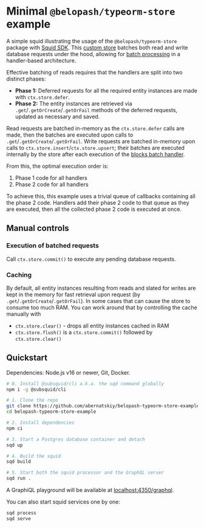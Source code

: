# Minimal `@belopash/typeorm-store` example

A simple squid illustrating the usage of the `@belopash/typeorm-store` package with [Squid SDK](https://docs.subsquid.io/sdk/). This [custom store](https://docs.subsquid.io/sdk/resources/persisting-data/overview) batches both read and write database requests under the hood, allowing for [batch processing](https://docs.subsquid.io/sdk/resources/basics/batch-processing) in a handler-based architecture.

Effective batching of reads requires that the handlers are split into two distinct phases:

* **Phase 1:** Deferred requests for all the required entity instances are made with `ctx.store.defer`.
* **Phase 2:** The entity instances are retrieved via `.get`/`.getOrCreate`/`.getOrFail` methods of the deferred requests, updated as necessary and saved.

Read requests are batched in-memory as the `ctx.store.defer` calls are made, then the batches are executed upon calls to `.get`/`.getOrCreate`/`.getOrFail`. Write requests are batched in-memory upon calls to `ctx.store.insert`/`ctx.store.upsert`; their batches are executed internally by the store after each execution of the [blocks batch handler](https://docs.subsquid.io/sdk/reference/processors/architecture/#processorrun).

From this, the optimal execution order is:

1. Phase 1 code for all handlers
2. Phase 2 code for all handlers

To achieve this, this example uses a trivial queue of callbacks containing all the phase 2 code. Handlers add their phase 2 code to that queue as they are executed, then all the collected phase 2 code is executed at once.

## Manual controls

### Execution of batched requests

Call `ctx.store.commit()` to execute any pending database requests.

### Caching

By default, all entity instances resulting from reads and slated for writes are kept in the memory for fast retrieval upon request (by `.get`/`.getOrCreate`/`.getOrFail`). In some cases that can cause the store to consume too much RAM. You can work around that by controlling the cache manually with

* `ctx.store.clear()` - drops all entity instances cached in RAM
* `ctx.store.flush()` is a `ctx.store.commit()` followed by `ctx.store.clear()`

## Quickstart

Dependencies: Node.js v16 or newer, Git, Docker.

```bash
# 0. Install @subsquid/cli a.k.a. the sqd command globally
npm i -g @subsquid/cli

# 1. Clone the repo
git clone https://github.com/abernatskiy/belopash-typeorm-store-example
cd belopash-typeorm-store-example

# 2. Install dependencies
npm ci

# 3. Start a Postgres database container and detach
sqd up

# 4. Build the squid
sqd build

# 5. Start both the squid processor and the GraphQL server
sqd run .
```
A GraphiQL playground will be available at [localhost:4350/graphql](http://localhost:4350/graphql).

You can also start squid services one by one:
```bash
sqd process
sqd serve
```
